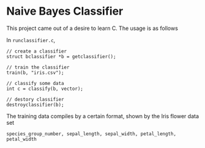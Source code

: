 Naive Bayes Classifier
===============
This project came out of a desire to learn C. The usage is as follows

In ```runclassifier.c```, 

```
// create a classifier
struct bclassifier *b = getclassifier();

// train the classifier
train(b, "iris.csv");

// classify some data
int c = classify(b, vector);

// destory classifier
destroyclassifier(b);

```

The training data compiles by a certain format, shown by the Iris flower data set

```
species_group_number, sepal_length, sepal_width, petal_length, petal_width
```

